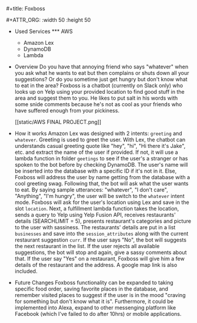 #+title: Foxboss

#+ATTR_ORG: :width 50 :height 50

* Used Services
*** AWS
    + Amazon Lex
    + DynamoDB
    + Lambda

* Overview
  Do you have that annoying friend who says "whatever" when you ask what 
he wants to eat but then complains or shuts down all your suggestions? Or 
do you sometime just get hungry but don't know what to eat in the area?
Foxboss is a chatbot (currently on Slack only) who looks up on Yelp using your provided
location to find good stuff in the area and suggest them to you. He likes to put salt in
his words with some snide comments because he's not as cool as your friends who have suffered enough
from your pickiness.  
  
  [[static/AWS FINAL PROJECT.png]]

  

* How it works 
  Amazon Lex was designed with 2 intents: `greeting` and `whatever`. 
  Greeting is used to greet the user. With Lex, the chatbot can understands casual greeting quote like "hey", "hi", "Hi there it's Jake", etc. and
extract the name of the user if provided. If not, it will use a lambda function in folder `geetings` to see if 
the user's a stranger or has spoken to the bot before by checking DynamoDB. The user's name will be inserted into the database with a specific ID if
it's not in it. Else, Foxboss will address the user by name getting from the database with a cool greeting swag. Following that, the bot will ask what the user 
wants to eat. By saying sample utterances: "whatever", "I don't care", "Anything", "I'm hungry", the user will be switch to the `whatever` intent mode.
  Foxboss will ask for the user's location using Lex and save in the slot `location`. Next, a fulfillment lambda function takes the location, sends a query
to Yelp using Yelp Fusion API, receives restaurants' details (SEARCHLIMIT = 5), presents restaurant's categories and picture to the user with sassiness. 
The restaurants' details are put in a list `businesses` and save into the `session_attributes` along with the current restaurant suggestion `curr`. If the user says "No",
the bot will suggests the next restaurant in the list. If the user rejects all available suggestions, the bot will stop and again, give a sassy comments about that.
If the user say "Yes" on a restaurant, Foxboss will give him a few details of the restaurant and the address. A google map link is also included.
   

* Future Changes
  Foxboss functionality can be expanded to taking specific food order, saving favorite places in the database, and remember visited places to suggest 
if the user is in the mood "craving for something but don't know what it is". Furthermore, it could be implemented into Alexa, expand to other messenging platform like
Facebook (which I've failed to do after 10hrs) or mobile applications.
